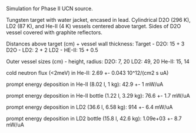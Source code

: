 Simulation for Phase II UCN source.

Tungsten target with water jacket, encased in lead.
Cylindrical D2O (296 K), LD2 (87 K), and He-II (4 K) vessels centered above target.
Sides of D2O vessel covered with graphite reflectors.

Distances above target (cm) + vessel wall thickness:
Target - D2O: 15 + 3
D2O - LD2: 2 + 2
LD2 - HE-II: 15 + 0.5

Outer vessel sizes (cm) - height, radius:
D2O: 7, 20
LD2: 49, 20
He-II: 15, 14

cold neutron flux (<2meV) in He-II:
2.69 +- 0.043 10^12/(cm2 s uA)

prompt energy deposition in He-II (8.02 l, 1 kg):
42.9 +- 1 mW/uA

prompt energy deposition in He-II bottle (1.22 l, 3.29 kg):
76.6 +- 1.7 mW/uA

prompt energy deposition in LD2 (36.6 l, 6.58 kg):
914 +- 6.4 mW/uA

prompt energy deposition in LD2 bottle (15.8 l, 42.6 kg):
1.09e+03 +- 8.7 mW/uA

